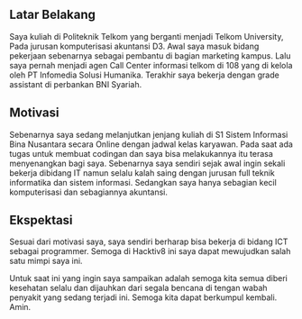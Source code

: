 [//]: # (Ceritakan sedikit tentang latar belakangmu seperti pendidikan terakhir atau pekerjaan sebelumnya)
## Latar Belakang
Saya kuliah di Politeknik Telkom yang berganti menjadi Telkom University, Pada jurusan komputerisasi akuntansi D3.
Awal saya masuk bidang pekerjaan sebenarnya sebagai pembantu di bagian marketing kampus. Lalu saya pernah menjadi agen Call Center
informasi telkom di 108 yang di kelola oleh PT Infomedia Solusi Humanika. Terakhir saya bekerja dengan grade assistant di perbankan
BNI Syariah.

[//]: # (Motivasi apa yang mendorongmu untuk ikut program coding bootcamp di Hacktiv8?)
## Motivasi
Sebenarnya saya sedang melanjutkan jenjang kuliah di S1 Sistem Informasi Bina Nusantara secara Online dengan jadwal kelas karyawan.
Pada saat ada tugas untuk membuat codingan dan saya bisa melakukannya itu terasa menyenangkan bagi saya. Sebenarnya saya sendiri
sejak awal ingin sekali bekerja dibidang IT namun selalu kalah saing dengan jurusan full teknik informatika dan sistem informasi. Sedangkan
saya hanya sebagian kecil komputerisasi dan sebagiannya akuntansi.

[//]: # (Beri tahu kami, apa yang ingin kamu dapatkan di Hacktiv8 dan apa yang ingin kamu capai setelah lulus dari sini?)
## Ekspektasi
Sesuai dari motivasi saya, saya sendiri berharap bisa bekerja di bidang ICT sebagai programmer. Semoga di Hacktiv8 ini saya dapat mewujudkan salah satu mimpi saya ini.

[//]: # (Apakah ada hal lain yang ingin disampaikan? Bila ada, kamu bebas untuk menuliskannya)
Untuk saat ini yang ingin saya sampaikan adalah semoga kita semua diberi kesehatan selalu dan dijauhkan dari segala bencana di tengan wabah penyakit yang sedang terjadi ini. Semoga kita dapat berkumpul kembali. Amin.